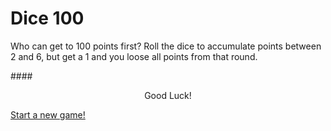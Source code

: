 Dice 100
======================
Who can get to 100 points first?  Roll the dice to accumulate points between 2 and 6, but get a 1 and you loose all points from that round.

####<center>Good Luck!</center>

<div class="start-game center">
    <a class="button" href="dice-game/new-game">Start a new game!</a>
</div>
